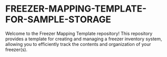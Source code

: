# FREEZER-MAPPING-TEMPLATE-FOR-SAMPLE-STORAGE
Welcome to the Freezer Mapping Template repository! This repository provides a template for creating and managing a freezer inventory system, allowing you to efficiently track the contents and organization of your freezer(s).
